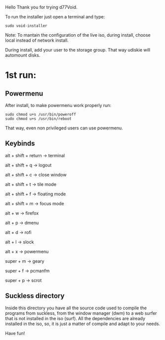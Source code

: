 Hello
Thank you for trying d77Void.

To run the installer just open a terminal and type:

```
sudo void-installer
```

Note: 
To mantain the configuration of the live iso, during install, choose local instead of network install.

During install, add your user to the storage group. That way udiskie will automount disks.


# 1st run:

## Powermenu

After install, to make powermenu work properly run:

```
sudo chmod u+s /usr/bin/poweroff
sudo chmod u+s /usr/bin/reboot
```

That way, even non privileged users can use powermenu.

## Keybinds

alt + shift + return -> terminal

alt + shift + q -> logout

alt + shift + c -> close window

alt + shift + t -> tile mode

alt + shift + f -> floating mode

alt + shift + m -> focus mode

alt + w -> firefox

alt + p -> dmenu

alt + d -> rofi

alt + l -> slock

alt + x -> powermenu

super + m -> geary

super + f -> pcmanfm

super + p -> scrot

## Suckless directory

Inside this directory you have all the source code used to compile the programs from suckless, from the window manager (dwm) to a web surfer that is not installed in the iso (surf).
All the dependencies are already installed in the iso, so, it is just a matter of compile and adapt to your needs.

Have fun!
